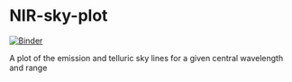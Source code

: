 # NIR-sky-plot
[![Binder](https://mybinder.org/badge.svg)](https://mybinder.org/v2/gh/iskreng/NIR-sky-plot/master)

A plot of the emission and telluric sky lines for a given central wavelength and range
